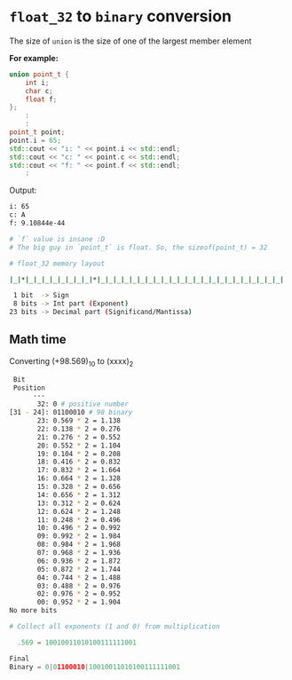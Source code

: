 # `float_32` to `binary` conversion

The size of `union` is the size of one of the largest member element

**For example:**
```cpp
union point_t {
    int i;
    char c;
    float f;
};
    :
    :
point_t point;
point.i = 65;
std::cout << "i: " << point.i << std::endl;
std::cout << "c: " << point.c << std::endl;
std::cout << "f: " << point.f << std::endl;
    :
```
Output:
``` bash
i: 65
c: A
f: 9.10844e-44

# `f` value is insane :D
# The big guy in `point_t` is float. So, the sizeof(point_t) = 32
```

```bash
# float_32 memory layout

|_|*|_|_|_|_|_|_|_|_|*|_|_|_|_|_|_|_|_|_|_|_|_|_|_|_|_|_|_|_|_|_|_|_|

 1 bit  -> Sign
 8 bits -> Int part (Exponent)
23 bits -> Decimal part (Significand/Mantissa)
```

## Math time
Converting (+98.569)<sub>10</sub> to (xxxx)<sub>2</sub>
```bash
 Bit
 Position
      ---
       32: 0 # positive number
[31 - 24]: 01100010 # 98 binary
       23: 0.569 * 2 = 1.138
       22: 0.138 * 2 = 0.276
       21: 0.276 * 2 = 0.552
       20: 0.552 * 2 = 1.104
       19: 0.104 * 2 = 0.208
       18: 0.416 * 2 = 0.832
       17: 0.832 * 2 = 1.664
       16: 0.664 * 2 = 1.328
       15: 0.328 * 2 = 0.656
       14: 0.656 * 2 = 1.312
       13: 0.312 * 2 = 0.624
       12: 0.624 * 2 = 1.248
       11: 0.248 * 2 = 0.496
       10: 0.496 * 2 = 0.992
       09: 0.992 * 2 = 1.984
       08: 0.984 * 2 = 1.968
       07: 0.968 * 2 = 1.936
       06: 0.936 * 2 = 1.872
       05: 0.872 * 2 = 1.744
       04: 0.744 * 2 = 1.488
       03: 0.488 * 2 = 0.976
       02: 0.976 * 2 = 0.952
       00: 0.952 * 2 = 1.904
No more bits

```
```py
# Collect all exponents (1 and 0) from multiplication

  .569 = 10010011010100111111001

Final
Binary = 0|01100010|10010011010100111111001
```
